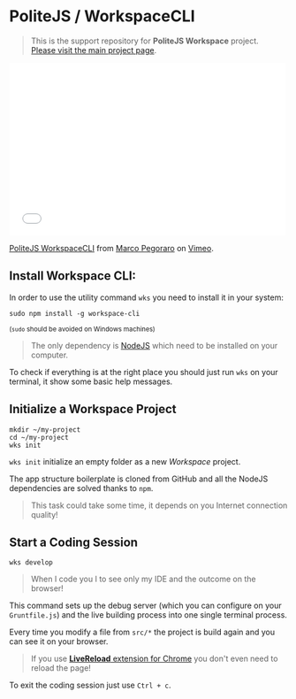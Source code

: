PoliteJS / WorkspaceCLI
=======================

> This is the support repository for **PoliteJS Workspace** project.  
> [Please visit the main project page](https://github.com/PoliteJS/workspace).

<iframe src="//player.vimeo.com/video/93068205" width="500" height="313" frameborder="0" webkitallowfullscreen mozallowfullscreen allowfullscreen></iframe> <p><a href="http://vimeo.com/93068205">PoliteJS WorkspaceCLI</a> from <a href="http://vimeo.com/user27381928">Marco Pegoraro</a> on <a href="https://vimeo.com">Vimeo</a>.</p>

## Install Workspace CLI:

In order to use the utility command `wks` you need to install it in your system:

    sudo npm install -g workspace-cli
    
<small>(`sudo` should be avoided on Windows machines)</small>

> The only dependency is [NodeJS](http://nodejs.org) which need to be installed on your computer.

To check if everything is at the right place you should just run `wks` on your terminal, it show some basic help messages.

    
    
## Initialize a Workspace Project

    mkdir ~/my-project
    cd ~/my-project
    wks init

`wks init` initialize an empty folder as a new _Workspace_ project.

The app structure boilerplate is cloned from GitHub and all the NodeJS dependencies are solved thanks to `npm`.

> This task could take some time, it depends on you Internet connection quality!

## Start a Coding Session

    wks develop
    
> When I code you I to see only my IDE and the outcome on the browser!

This command sets up the debug server (which you can configure on your `Gruntfile.js`) and the live building process into one single terminal process.

Every time you modify a file from `src/*` the project is build again and you can see it on your browser.

> If you use [**LiveReload** extension for Chrome](https://chrome.google.com/webstore/detail/livereload/jnihajbhpnppcggbcgedagnkighmdlei) you don't even need to reload the page!  

To exit the coding session just use `Ctrl + c`.

